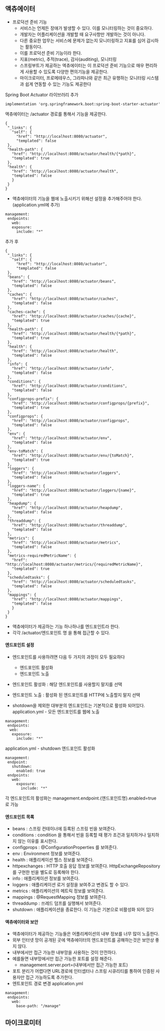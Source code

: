 ## 액츄에이터
 - 프로덕션 준비 기능
   - 서비스는 언제든 장애가 발생할 수 있다. 이를 모니터링하는 것이 중요하다.
   - 개발자는 어플리케이션을 개발할 때 요구사항만 개발하는 것이 아니다.
   - 다른 중요한 업무는 서비스에 문제가 없는지 모니터링하고 지표를 심어 감시하는 활동이다.
   - 이를 프로덕션 준비 기능이라 한다.
   - 지표(metric), 추적(trace), 감사(auditing), 모니터링
   - 스프링부트가 제공하는 엑츄에이터는 이 프로덕션 준비 기능으로 매우 편리하게 사용할 수 있도록 다양한 편의기능을 제공한다.
   - 마이크로미터, 프로메테우스, 그라파나와 같은 최근 유행하는 모니터링 시스템과 쉽게 연동할 수 있는 기능도 제공한다

Spring Boot Actuator 라이브러리 추가
```
implementation 'org.springframework.boot:spring-boot-starter-actuator' 
```

액츄에이터는 /actuator 경로를 통해서 기능을 제공한다.
```
{
 "_links": {
   "self": {
     "href": "http://localhost:8080/actuator",
     "templated": false
 },
 "health-path": {
   "href": "http://localhost:8080/actuator/health/{*path}",
   "templated": true
 },
 "health": {
   "href": "http://localhost:8080/actuator/health",
   "templated": false
   }
 }
}
```


 - 액츄에이터의 기능을 웹에 노출시키기 위해선 설정을 추가해주어야 한다.(application.yml에 추가)
```
management:
 endpoints:
   web:
   exposure:
     include: "*"
```
추가 후
```
{
 "_links": {
   "self": {
     "href": "http://localhost:8080/actuator",
     "templated": false
 },
 "beans": {
   "href": "http://localhost:8080/actuator/beans",
   "templated": false
 },
 "caches": {
   "href": "http://localhost:8080/actuator/caches",
   "templated": false
 },
 "caches-cache": {
   "href": "http://localhost:8080/actuator/caches/{cache}",
   "templated": true
 },
 "health-path": {
   "href": "http://localhost:8080/actuator/health/{*path}",
   "templated": true
 },
 "health": {
   "href": "http://localhost:8080/actuator/health",
   "templated": false
 },
 "info": {
   "href": "http://localhost:8080/actuator/info",
   "templated": false
 },
 "conditions": {
   "href": "http://localhost:8080/actuator/conditions",
   "templated": false
 },
 "configprops-prefix": {
   "href": "http://localhost:8080/actuator/configprops/{prefix}",
   "templated": true
 },
 "configprops": {
   "href": "http://localhost:8080/actuator/configprops",
   "templated": false
 },
 "env": {
   "href": "http://localhost:8080/actuator/env",
   "templated": false
 },
 "env-toMatch": {
   "href": "http://localhost:8080/actuator/env/{toMatch}",
   "templated": true
 },
 "loggers": {
   "href": "http://localhost:8080/actuator/loggers",
   "templated": false
 },
 "loggers-name": {
   "href": "http://localhost:8080/actuator/loggers/{name}",
   "templated": true
 },
 "heapdump": {
   "href": "http://localhost:8080/actuator/heapdump",
   "templated": false
 },
 "threaddump": {
   "href": "http://localhost:8080/actuator/threaddump",
   "templated": false
 },
 "metrics": {
   "href": "http://localhost:8080/actuator/metrics",
   "templated": false
 },
 "metrics-requiredMetricName": {
   "href": "http://localhost:8080/actuator/metrics/{requiredMetricName}",
   "templated": true
 },
 "scheduledtasks": {
   "href": "http://localhost:8080/actuator/scheduledtasks",
   "templated": false
 },
 "mappings": {
   "href": "http://localhost:8080/actuator/mappings",
   "templated": false
   }
 }
}
```

 - 액츄에이터가 제공하는 기능 하나하나를 엔드포인트라 한다.
 - 각각 /actuator/엔드포인트 명  을 통해 접근할 수 있다.

#### 엔드포인트 설정
 - 엔드포인트를 사용하려면 다음 두 가지의 과정이 모두 필요하다
   - 엔드포인트 활성화
   - 엔드포인트 노출
  
 - 엔드포인트 활성화 : 해당 엔드포인트를 사용할지 말지를 선택
 - 엔드포인트 노출 : 활성화 된 엔드포인트를 HTTP에 노출할지 말지 선택
 - shotdown을 제외한 대부분의 엔드포인트는 기본적으로 활성화 되어있다.
application.yml - 모든 엔드포인트를 웹에 노출
```
management:
 endpoints:
  web:
   exposure:
     include: "*"
```

application.yml - shutdown 엔드포인트 활성화
```
management:
 endpoint:
   shutdown:
     enabled: true
 endpoints:
   web:
     exposure:
       include: "*"
```
각 엔드포인트의 활성화는  management.endpoint.{엔드포인트명}.enabled=true 로 가능

#### 엔드포인트 목록
 - beans : 스프링 컨테이너에 등록된 스프링 빈을 보여준다.
 - conditions : condition 을 통해서 빈을 등록할 때 평가 조건과 일치하거나 일치하지 않는 이유를 표시한다.
 - configprops : @ConfigurationProperties 를 보여준다.
 - env : Environment 정보를 보여준다.
 - health : 애플리케이션 헬스 정보를 보여준다.
 - httpexchanges : HTTP 호출 응답 정보를 보여준다. HttpExchangeRepository 를 구현한 빈을 별도로 등록해야 한다.
 - info : 애플리케이션 정보를 보여준다.
 - loggers : 애플리케이션 로거 설정을 보여주고 변경도 할 수 있다.
 - metrics : 애플리케이션의 메트릭 정보를 보여준다.
 - mappings : @RequestMapping 정보를 보여준다.
 - threaddump : 쓰레드 덤프를 실행해서 보여준다.
 - shutdown : 애플리케이션을 종료한다. 이 기능은 기본으로 비활성화 되어 있다

#### 액츄에이터와 보안
 - 액츄에이터가 제공하는 기능들은 어플리케이션의 내부 정보를 너무 많이 노출한다.
 - 외부 인터넷 망이 공개된 곳에 액츄에이터의 엔드포인트를 공해하는것은 보안상 좋지 않다.
 - 내부에서만 접근 가능한 내부망을 사용하는 것이 안전하다.
 - 예를들면 내부망에서만 접근 가능한 포트를 설정 해준다.
   - management.server.port=(내부에서만 접근 가능한 포트)
 - 포트 분리가 어렵다면 URL경로에 인터셉터나 스프링 시큐리티를 통하여 인증된 사용자만 접근 가능하도록 추가한다.
 - 엔트포인트 경로 변경
application.yml
```
management:
 endpoints:
   web:
     base-path: "/manage"
```

## 마이크로미터


